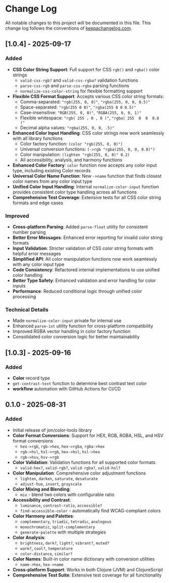 # Change Log
All notable changes to this project will be documented in this file. This change log follows the conventions of [keepachangelog.com](http://keepachangelog.com/).

## [1.0.4] - 2025-09-17
### Added
- **CSS Color String Support**: Full support for CSS `rgb()` and `rgba()` color strings
  - `valid-css-rgb?` and `valid-css-rgba?` validation functions
  - `parse-css-rgb` and `parse-css-rgba` parsing functions
  - `normalize-css-color-string` for flexible formatting support
- **Flexible CSS Format Support**: Accepts various CSS color string formats:
  - Comma-separated: `"rgb(255, 0, 0)"`, `"rgba(255, 0, 0, 0.5)"`
  - Space-separated: `"rgb(255 0 0)"`, `"rgba(255 0 0 0.5)"`
  - Case-insensitive: `"RGB(255, 0, 0)"`, `"RGBA(255, 0, 0, 1)"`
  - Flexible whitespace: `"rgb( 255 , 0 , 0 )"`, `"rgba( 255  0  0  0.8 )"`
  - Decimal alpha values: `"rgba(255, 0, 0, .5)"`
- **Enhanced Color Input Handling**: CSS color strings now work seamlessly with all library functions
  - Color factory function: `(color "rgb(255, 0, 0)")`
  - Universal conversion functions: `(->rgb "rgba(255, 0, 0, 0.8)")`
  - Color manipulation: `(lighten "rgb(255, 0, 0)" 0.2)`
  - All accessibility, analysis, and harmony functions
- **Enhanced Color Factory**: `color` function now accepts any color input type, including existing Color records
- **Universal Color Name Function**: New `->name` function that finds closest color names from any color input type
- **Unified Color Input Handling**: Internal `normalize-color-input` function provides consistent color type handling across all functions
- **Comprehensive Test Coverage**: Extensive tests for all CSS color string formats and edge cases

### Improved
- **Cross-platform Parsing**: Added `parse-float` utility for consistent number parsing
- **Better Error Messages**: Enhanced error reporting for invalid color string formats
- **Input Validation**: Stricter validation of CSS color string formats with helpful error messages
- **Simplified API**: All color manipulation functions now work seamlessly with any color input type
- **Code Consistency**: Refactored internal implementations to use unified color handling
- **Better Type Safety**: Enhanced validation and error handling for color inputs
- **Performance**: Reduced conditional logic through unified color processing

### Technical Details
- Made `normalize-color-input` private for internal use
- Enhanced `parse-int` utility function for cross-platform compatibility
- Improved RGBA vector handling in color factory function
- Consolidated color conversion logic for better maintainability

## [1.0.3] - 2025-09-16
### Added
- **Color** record type
- `get-contrast-text` function to determine best contrast text color
- **workflow** automation with GitHub Actions for CI/CD

## 0.1.0 - 2025-08-31
### Added
- Initial release of jon/color-tools library
- **Color Format Conversions**: Support for HEX, RGB, RGBA, HSL, and HSV format conversions
  - `hex->rgb`, `rgb->hex`, `hex->rgba`, `rgba->hex`
  - `rgb->hsl`, `hsl->rgb`, `hex->hsl`, `hsl->hex`
  - `rgb->hsv`, `hsv->rgb`
- **Color Validation**: Validation functions for all supported color formats
  - `valid-hex?`, `valid-rgb?`, `valid-rgba?`, `valid-hsl?`
- **Color Manipulation**: Comprehensive color adjustment functions
  - `lighten`, `darken`, `saturate`, `desaturate`
  - `adjust-hue`, `invert`, `grayscale`
- **Color Mixing and Blending**:
  - `mix` - blend two colors with configurable ratio
- **Accessibility and Contrast**:
  - `luminance`, `contrast-ratio`, `accessible?`
  - `find-accessible-color` - automatically find WCAG-compliant colors
- **Color Harmony and Palettes**:
  - `complementary`, `triadic`, `tetradic`, `analogous`
  - `monochromatic`, `split-complementary`
  - `generate-palette` with multiple strategies
- **Color Analysis**:
  - `brightness`, `dark?`, `light?`, `vibrant?`, `muted?`
  - `warm?`, `cool?`, `temperature`
  - `color-distance`, `similar?`
- **Color Names**: Built-in color name dictionary with conversion utilities
  - `name->hex`, `hex->name`
- **Cross-platform Support**: Works in both Clojure (JVM) and ClojureScript
- **Comprehensive Test Suite**: Extensive test coverage for all functionality
